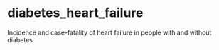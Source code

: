 # diabetes_heart_failure
Incidence  and case-fatality of heart failure in people with and without diabetes.
